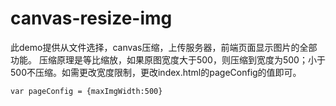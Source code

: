 # canvas-resize-img
此demo提供从文件选择，canvas压缩，上传服务器，前端页面显示图片的全部功能。
压缩原理是等比缩放，如果原图宽度大于500，则压缩到宽度为500；小于500不压缩。如需更改宽度限制，更改index.html的pageConfig的值即可。
```
var pageConfig = {maxImgWidth:500}
```

